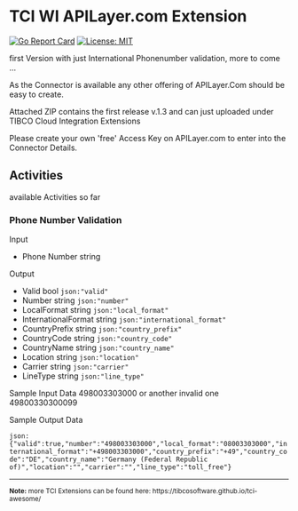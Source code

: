 # TCI WI APILayer.com Extension

[![Go Report Card](https://goreportcard.com/badge/github.com/JGrotex/tci-wi-apilayer-extension)](https://goreportcard.com/report/github.com/JGrotex/tci-wi-apilayer-extension) [![License: MIT](https://img.shields.io/badge/License-MIT-yellow.svg)](https://opensource.org/licenses/MIT)

first Version with just International Phonenumber validation, more to come ...

As the Connector is available any other offering of APILayer.Com should be easy to create.

Attached ZIP contains the first release v.1.3 and can just uploaded under TIBCO Cloud Integration Extensions

Please create your own 'free' Access Key on APILayer.com to enter into the Connector Details.

## Activities
available Activities so far
### Phone Number Validation
Input
- Phone Number string

Output
- Valid               bool   `json:"valid"`
- Number              string `json:"number"`
- LocalFormat         string `json:"local_format"`
- InternationalFormat string `json:"international_format"`
- CountryPrefix       string `json:"country_prefix"`
- CountryCode         string `json:"country_code"`
- CountryName         string `json:"country_name"`
- Location            string `json:"location"`
- Carrier             string `json:"carrier"`
- LineType            string `json:"line_type"`
  
Sample Input Data
498003303000 or another invalid one 49800330300099

Sample Output Data

``json:
{"valid":true,"number":"498003303000","local_format":"08003303000","international_format":"+498003303000","country_prefix":"+49","country_code":"DE","country_name":"Germany (Federal Republic of)","location":"","carrier":"","line_type":"toll_free"}
``

<hr>
<sub><b>Note:</b> more TCI Extensions can be found here: https://tibcosoftware.github.io/tci-awesome/ </sub>
